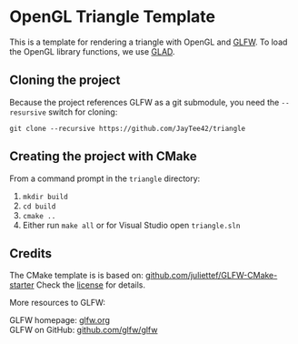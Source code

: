 # OpenGL Triangle Template

This is a template for rendering a triangle with OpenGL and [GLFW](https://www.glfw.org/). To load the OpenGL library functions, we use [GLAD](https://glad.dav1d.de/).

## Cloning the project

Because the project references GLFW as a git submodule, you need the `--resursive` switch for cloning:
```
git clone --recursive https://github.com/JayTee42/triangle
```

## Creating the project with CMake

From a command prompt in the `triangle` directory:
1. `mkdir build`
1. `cd build`
1. `cmake ..`
1. Either run `make all` or for Visual Studio open `triangle.sln`

## Credits

The CMake template is is based on: [github.com/juliettef/GLFW-CMake-starter](https://github.com/juliettef/GLFW-CMake-starter)
Check the [license](LICENSE.TXT) for details.

More resources to GLFW:

GLFW homepage: [glfw.org](https://www.glfw.org/)  
GLFW on GitHub: [github.com/glfw/glfw](https://github.com/glfw/glfw)
